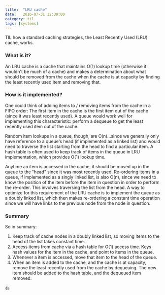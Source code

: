 ```yaml
---
title:  "LRU cache"
date:   2016-07-31 12:39:00
category: til
tags: [systems]
---
```


TIL how a  standard caching strategies, the Least Recently Used (LRU) cache, works.

### What is it?

An LRU cache is a cache that maintains O(1) lookup time (otherwise it wouldn't be much of a cache) and makes a determination about what should be removed from the cache when the cache is at capacity by finding the least recently used item and removing that.

### How is it implemented?

One could think of adding items to / removing items from the cache in a FIFO order: The first item in the cache is the first item out of the cache (since it was least recently used). A queue would work well for implementing this characteristic: perform a dequeue to get the least recently used item out of the cache.

Random item lookups in a queue, though, are O(n)...since we generally only have reference to a queue's head (if implemented as a linked list) and would need to traverse the list starting from the head to find a particular item. A hash table is often used to keep track of items in the queue in LRU implementation, which provides O(1) lookup time.

Anytime an item is accessed in the cache, it should be moved up in the queue to the "head" since it was most recently used. Re-ordering items in a queue, if implemented as a singly linked list, is also O(n), since we need to know the position of the item before the item in question in order to perform the re-order. This involves traversing the list from the head. A way to optimize for this requirement of the LRU cache is to implement the queue as a doubly linked list, which then makes re-ordering a constant time operation since we will have links to the previous node from the node in question.

### Summary

So in summary:

1. Keep track of cache nodes in a doubly linked list, so moving items to the head of the list takes constant time.
2. Access items from cache via a hash table for O(1) access time. Keys hash values for the item in the cache, and point to items in the queue.
3. Whenever a item is accessed, move that item to the head of the queue.
4. When an item is added to the cache, and the cache is at capacity, remove the least recently used from the cache by dequeuing. The new item should be added to the hash table, and the dequeued item removed.

:+1:
